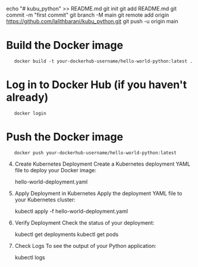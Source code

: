 

echo "# kubu_python" >> README.md
git init
git add README.md
git commit -m "first commit"
git branch -M main
git remote add origin https://github.com/lalithbarani/kubu_python.git
git push -u origin main


# Build the Docker image
       docker build -t your-dockerhub-username/hello-world-python:latest .

# Log in to Docker Hub (if you haven't already)
       docker login

# Push the Docker image
       docker push your-dockerhub-username/hello-world-python:latest


4. Create Kubernetes Deployment
Create a Kubernetes deployment YAML file to deploy your Docker image:

     hello-world-deployment.yaml

5. Apply Deployment in Kubernetes
Apply the deployment YAML file to your Kubernetes cluster:

     kubectl apply -f hello-world-deployment.yaml

6. Verify Deployment
Check the status of your deployment:

     kubectl get deployments
     kubectl get pods

7. Check Logs
To see the output of your Python application:

    kubectl logs <pod-name>

   

